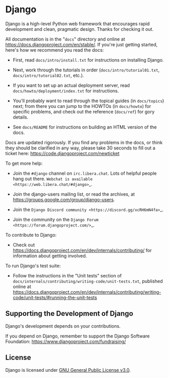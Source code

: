 # Django

Django is a high-level Python web framework that encourages rapid development
and clean, pragmatic design. Thanks for checking it out.

All documentation is in the "``docs``" directory and online at
<https://docs.djangoproject.com/en/stable/>. If you're just getting started,
here's how we recommend you read the docs:

* First, read ``docs/intro/install.txt`` for instructions on installing Django.

* Next, work through the tutorials in order (``docs/intro/tutorial01.txt``,
  ``docs/intro/tutorial02.txt``, etc.).

* If you want to set up an actual deployment server, read
  ``docs/howto/deployment/index.txt`` for instructions.

* You'll probably want to read through the topical guides (in ``docs/topics``)
  next; from there you can jump to the HOWTOs (in ``docs/howto``) for specific
  problems, and check out the reference (``docs/ref``) for gory details.

* See ``docs/README`` for instructions on building an HTML version of the docs.

Docs are updated rigorously. If you find any problems in the docs, or think
they should be clarified in any way, please take 30 seconds to fill out a
ticket here: <https://code.djangoproject.com/newticket>

To get more help:

* Join the ``#django`` channel on ``irc.libera.chat``. Lots of helpful people
  hang out there. `Webchat is available <https://web.libera.chat/#django>`_.

* Join the django-users mailing list, or read the archives, at
  <https://groups.google.com/group/django-users>.

* Join the `Django Discord community <https://discord.gg/xcRH6mN4fa>`_.

* Join the community on the `Django Forum <https://forum.djangoproject.com/>`_.

To contribute to Django:

* Check out <https://docs.djangoproject.com/en/dev/internals/contributing/> for
  information about getting involved.

To run Django's test suite:

* Follow the instructions in the "Unit tests" section of
  ``docs/internals/contributing/writing-code/unit-tests.txt``, published online at
  <https://docs.djangoproject.com/en/dev/internals/contributing/writing-code/unit-tests/#running-the-unit-tests>

## Supporting the Development of Django

Django's development depends on your contributions.

If you depend on Django, remember to support the Django Software Foundation: <https://www.djangoproject.com/fundraising/>

## License


Django is licensed under [GNU General Public License v3.0](LICENSE).
